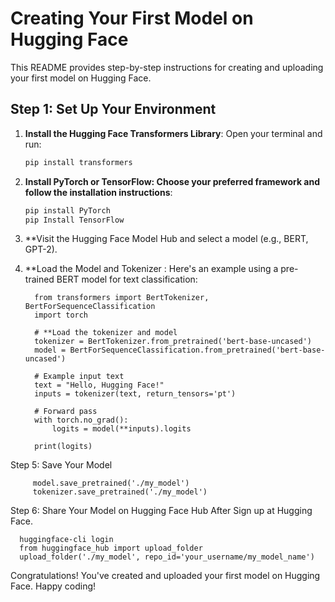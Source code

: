# Creating Your First Model on Hugging Face

This README provides step-by-step instructions for creating and uploading your first model on Hugging Face.

## Step 1: Set Up Your Environment

1. **Install the Hugging Face Transformers Library**:
   Open your terminal and run:
   ```bash
   pip install transformers

2. **Install PyTorch or TensorFlow: Choose your preferred framework and follow the installation instructions**:
   ```bash
   pip install PyTorch
   pip Install TensorFlow

3. **Visit the Hugging Face Model Hub and select a model (e.g., BERT, GPT-2).
4. **Load the Model and Tokenizer :
   Here's an example using a pre-trained BERT model for text classification:

         from transformers import BertTokenizer, BertForSequenceClassification
         import torch
         
         # **Load the tokenizer and model
         tokenizer = BertTokenizer.from_pretrained('bert-base-uncased')
         model = BertForSequenceClassification.from_pretrained('bert-base-uncased')
         
         # Example input text
         text = "Hello, Hugging Face!"
         inputs = tokenizer(text, return_tensors='pt')
         
         # Forward pass
         with torch.no_grad():
             logits = model(**inputs).logits
         
         print(logits)

Step 5: Save Your Model

         model.save_pretrained('./my_model')
         tokenizer.save_pretrained('./my_model')
         
Step 6: Share Your Model on Hugging Face Hub
   After Sign up at Hugging Face.

      huggingface-cli login
      from huggingface_hub import upload_folder
      upload_folder('./my_model', repo_id='your_username/my_model_name')

   Congratulations! You've created and uploaded your first model on Hugging Face. Happy coding!
